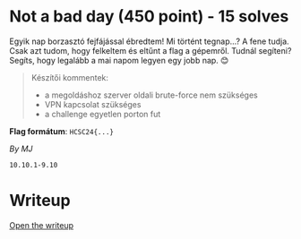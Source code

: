 # Not a bad day (450 point) - 15 solves
Egyik nap borzasztó fejfájással ébredtem! Mi történt tegnap...? A fene tudja. Csak azt tudom, hogy felkeltem és eltűnt a flag a gépemről. Tudnál segíteni? Segíts, hogy legalább a mai napom legyen egy jobb nap. 😊

> Készítői kommentek:
> - a megoldáshoz szerver oldali brute-force nem szükséges
> - VPN kapcsolat szükséges
> - a challenge egyetlen porton fut

**Flag formátum**: `HCSC24{...}`

*By MJ*

`10.10.1-9.10`

# Writeup
[Open the writeup](WRITEUP.md)